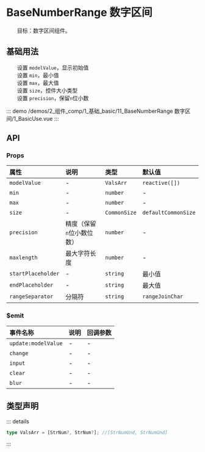 # BaseNumberRange 数字区间

&emsp;&emsp;目标：数字区间组件。
## 基础用法

&emsp;&emsp;设置 `modelValue`，显示初始值  
&emsp;&emsp;设置 `min`，最小值  
&emsp;&emsp;设置 `max`，最大值  
&emsp;&emsp;设置 `size`，控件大小类型  
&emsp;&emsp;设置 `precision`，保留`n`位小数

::: demo 
/demos/2_组件_comp/1_基础_basic/11_BaseNumberRange 数字区间/1_BasicUse.vue
:::


## API 

### Props

|属性|说明|类型|默认值|
|:---|:---|:---|:---|
|`modelValue`|-|`ValsArr`|`reactive([])`|
|`min`|-|`number`|-|
|`max`|-|`number`|-|
|`size`|-|`CommonSize`|`defaultCommonSize`|
|`precision`|精度（保留`n`位小数位数）|`number`|-|
|`maxlength`|最大字符长度|`number`|-|
|`startPlaceholder`|-|`string`|最小值|
|`endPlaceholder`|-|`string`|最大值|
|`rangeSeparator`|分隔符|`string`|`rangeJoinChar`|

### $emit

|事件名称|说明|回调参数|
|:---|:---|:---|
|`update:modelValue`|-|-|
|`change`|-|-|
|`input`|-|-|
|`clear`|-|-|
|`blur`|-|-|


## 类型声明

::: details


``` ts
type ValsArr = [StrNum?, StrNum?]; //[StrNumUnd, StrNumUnd]
```

:::  
